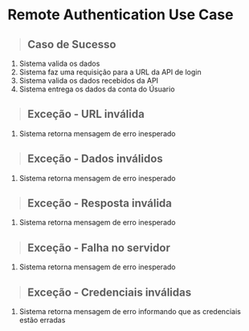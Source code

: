 # Remote Authentication  Use Case

> ## Caso de Sucesso 

1. Sistema valida os dados 
2. Sistema faz uma requisição para a URL da API de login
3. Sistema valida os dados recebidos da API
4. Sistema entrega os dados da conta do Úsuario 

> ## Exceção - URL inválida

1. Sistema retorna mensagem de erro inesperado

> ## Exceção - Dados inválidos

1. Sistema retorna mensagem de erro inesperado

> ## Exceção - Resposta inválida

1. Sistema retorna mensagem de erro inesperado

> ## Exceção - Falha no servidor 

1. Sistema retorna mensagem de erro inesperado

> ## Exceção - Credenciais inválidas

1. Sistema retorna mensagem de erro informando que as credenciais estão erradas 



